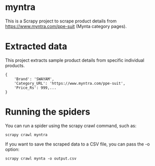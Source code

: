 # myntra
This is a Scrapy project to scrape product details from https://www.myntra.com/ppe-suit (Mynta category pages).

# Extracted data
This project extracts sample product details from specific individual products.

```
{
    'Brand': 'SWAYAM',
    'Category_URL': 'https://www.myntra.com/ppe-suit',
    'Price_Rs': 999,...
}
```

# Running the spiders
You can run a spider using the scrapy crawl command, such as:

`scrapy crawl myntra`

If you want to save the scraped data to a CSV file, you can pass the -o option:

`scrapy crawl mynta -o output.csv`
